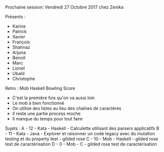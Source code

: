 Prochaine session: Vendredi 27 Octobre 2017 chez Zenika

Présents :

- Karine
- Patrick
- Xavier
- François
- Shahnaz
- Arjuna
- Benoit
- Marc
- Lionel
- Ubald
- Christophe

Retro : Mob Haskell Bowling Score
- C'est la première fois qu'on va aussi loin
- Le mob à bien fonctionné
- On utilise des listes au lieu des chaînes de caractères
- Il reste une partie process moche
- Il manque du temps pour tout faire

Sujets :
A - 12 - Kata - Haskell - Calculette utilisant des parsers applicatifs
B - 11 - Kata - Java - Explorer et raisonner un code legacy avec du mutation testing et du property test - gilded rose
C - 10 - Mob - Haskell - gilded rose test de caractérisation
D - 0 - Mob - C - gilded rose test de caractérisation











